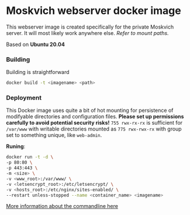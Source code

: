 # Moskvich webserver docker image
This webserver image is created specifically for the private Moskvich server.
It will most likely work anywhere else. _Refer to mount paths._

Based on **Ubuntu 20.04**

### Building
Building is straightforward
```sh
docker build -t <imagename> <path>
```

### Deployment
This Docker image uses quite a bit of hot mounting for persistence of modifyable directories and configuration files. 
**Please set up permissions carefully to avoid potential security risks!** `755 rwx-rx-rx` is sufficient for `/var/www` with writable directories mounted as `775 rwx-rwx-rx` with group set to something unique, like `web-admin`.

**Runing**:
```sh
docker run -t -d \
-p 80:80 \
-p 443:443 \
-m <size> \
-v <www_root>:/var/www/ \
-v <letsencrypt_root>:/etc/letsencrypt/ \
-v <hosts_root>:/etc/nginx/sites-enabled/ \
--restart unless-stopped --name <container_name> <imagename>
```
[More information about the commandline here](https://docs.docker.com/engine/reference/commandline/run/)
